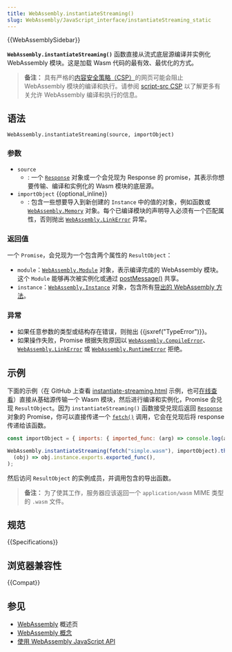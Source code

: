 ```yaml
---
title: WebAssembly.instantiateStreaming()
slug: WebAssembly/JavaScript_interface/instantiateStreaming_static
---
```


{{WebAssemblySidebar}}

**`WebAssembly.instantiateStreaming()`** 函数直接从流式底层源编译并实例化 WebAssembly 模块。这是加载 Wasm 代码的最有效、最优化的方式。

> **备注：** 具有严格的[内容安全策略（CSP）](/zh-CN/docs/Web/HTTP/CSP)的网页可能会阻止 WebAssembly 模块的编译和执行。请参阅 [script-src CSP](/zh-CN/docs/Web/HTTP/Headers/Content-Security-Policy/script-src) 以了解更多有关允许 WebAssembly 编译和执行的信息。

## 语法

```js-nolint
WebAssembly.instantiateStreaming(source, importObject)
```

### 参数

- `source`
  - : 一个 [`Response`](/zh-CN/docs/Web/API/Response) 对象或一个会兑现为 Response 的 promise，其表示你想要传输、编译和实例化的 Wasm 模块的底层源。
- `importObject` {{optional_inline}}
  - : 包含一些想要导入到新创建的 `Instance` 中的值的对象，例如函数或 [`WebAssembly.Memory`](/zh-CN/docs/WebAssembly/JavaScript_interface/Memory) 对象。每个已编译模块的声明导入必须有一个匹配属性，否则抛出 [`WebAssembly.LinkError`](/zh-CN/docs/WebAssembly/JavaScript_interface/LinkError) 异常。

### 返回值

一个 `Promise`，会兑现为一个包含两个属性的 `ResultObject`：

- `module`：[`WebAssembly.Module`](/zh-CN/docs/WebAssembly/JavaScript_interface/Module) 对象，表示编译完成的 WebAssembly 模块。这个 `Module` 能够再次被实例化或通过 [postMessage()](/zh-CN/docs/Web/API/Worker/postMessage) 共享。
- `instance`：[`WebAssembly.Instance`](/zh-CN/docs/WebAssembly/JavaScript_interface/Instance) 对象，包含所有[导出的 WebAssembly 方法](/zh-CN/docs/WebAssembly/Exported_functions)。

### 异常

- 如果任意参数的类型或结构存在错误，则抛出 {{jsxref("TypeError")}}。
- 如果操作失败，Promise 根据失败原因以 [`WebAssembly.CompileError`](/zh-CN/docs/WebAssembly/JavaScript_interface/CompileError)、[`WebAssembly.LinkError`](/zh-CN/docs/WebAssembly/JavaScript_interface/LinkError) 或
  [`WebAssembly.RuntimeError`](/zh-CN/docs/WebAssembly/JavaScript_interface/RuntimeError) 拒绝。

## 示例

下面的示例（在 GitHub 上查看 [instantiate-streaming.html](https://github.com/mdn/webassembly-examples/blob/main/js-api-examples/instantiate-streaming.html) 示例，也可[在线查看](https://mdn.github.io/webassembly-examples/js-api-examples/instantiate-streaming.html)）直接从基础源传输一个 Wasm 模块，然后进行编译和实例化，Promise 会兑现 `ResultObject`。因为 `instantiateStreaming()` 函数接受兑现后返回 [`Response`](/zh-CN/docs/Web/API/Response) 对象的 Promise，你可以直接传递一个 [`fetch()`](/zh-CN/docs/Web/API/fetch) 调用，它会在兑现后将 response 传递给该函数。

```js
const importObject = { imports: { imported_func: (arg) => console.log(arg) } };

WebAssembly.instantiateStreaming(fetch("simple.wasm"), importObject).then(
  (obj) => obj.instance.exports.exported_func(),
);
```

然后访问 `ResultObject` 的实例成员，并调用包含的导出函数。

> **备注：** 为了使其工作，服务器应该返回一个 `application/wasm` MIME 类型的 `.wasm` 文件。

## 规范

{{Specifications}}

## 浏览器兼容性

{{Compat}}

## 参见

- [WebAssembly](/zh-CN/docs/WebAssembly) 概述页
- [WebAssembly 概念](/zh-CN/docs/WebAssembly/Concepts)
- [使用 WebAssembly JavaScript API](/zh-CN/docs/WebAssembly/Using_the_JavaScript_API)
